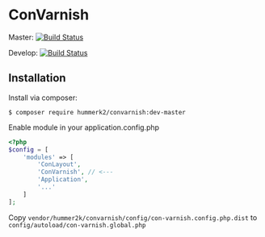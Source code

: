 # ConVarnish

Master: [![Build Status](https://travis-ci.org/hummer2k/ConVarnish.svg?branch=master)](https://travis-ci.org/hummer2k/ConVarnish)

Develop: [![Build Status](https://travis-ci.org/hummer2k/ConVarnish.svg?branch=develop)](https://travis-ci.org/hummer2k/ConVarnish)

## Installation

Install via composer:

`$ composer require hummerk2/convarnish:dev-master`

Enable module in your application.config.php

````php
<?php
$config = [
    'modules' => [
        'ConLayout',
        'ConVarnish', // <---
        'Application',
        '...'
    ]
];
````

Copy `vendor/hummer2k/convarnish/config/con-varnish.config.php.dist` to
`config/autoload/con-varnish.global.php`
